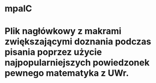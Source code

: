 # mpalC
# Plik nagłówkowy z makrami zwiększającymi doznania podczas pisania poprzez użycie najpopularniejszych powiedzonek pewnego matematyka z UWr.
